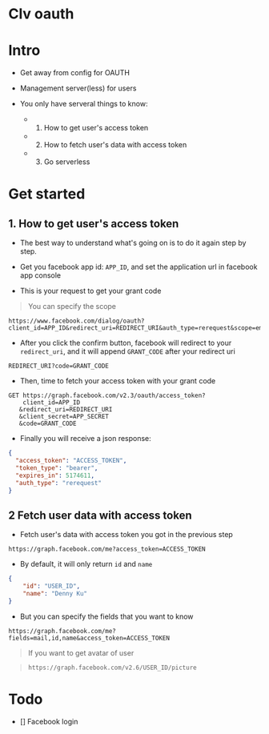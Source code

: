 # Clv oauth

# Intro

- Get away from config for OAUTH

- Management server(less) for users

- You only have serveral things to know:

    - 1. How to get user's access token

    - 2. How to fetch user's data with access token

    - 3. Go serverless

# Get started

## 1.  How to get user's access token

- The best way to understand what's going on is to do it again step by step.

- Get you facebook app id: `APP_ID`, and set the application url in facebook app console

- This is your request to get your grant code

> You can specify the scope

```
https://www.facebook.com/dialog/oauth?client_id=APP_ID&redirect_uri=REDIRECT_URI&auth_type=rerequest&scope=email,public_profile,user_friends
```

- After you click the confirm button, facebook will redirect to your `redirect_uri`, and it will append `GRANT_CODE` after your redirect uri

```
REDIRECT_URI?code=GRANT_CODE
```

- Then, time to fetch your access token with your grant code

```
GET https://graph.facebook.com/v2.3/oauth/access_token?
    client_id=APP_ID
   &redirect_uri=REDIRECT_URI
   &client_secret=APP_SECRET
   &code=GRANT_CODE
```

- Finally you will receive a json response:

```json
{
  "access_token": "ACCESS_TOKEN",
  "token_type": "bearer",
  "expires_in": 5174611,
  "auth_type": "rerequest"
}
```

## 2 Fetch user data with access token

- Fetch user's data with access token you got in the previous step

```
https://graph.facebook.com/me?access_token=ACCESS_TOKEN
```

- By default, it will only return `id` and `name`

```json
{
    "id": "USER_ID",
    "name": "Denny Ku"
}
```

- But you can specify the fields that you want to know

```
https://graph.facebook.com/me?fields=mail,id,name&access_token=ACCESS_TOKEN
```

> If you want to get avatar of user

> `https://graph.facebook.com/v2.6/USER_ID/picture`

# Todo

- [] Facebook login

